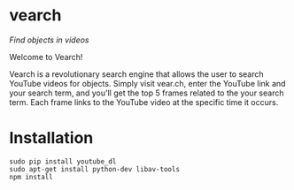 # vearch
*Find objects in videos*

Welcome to Vearch!

Vearch is a revolutionary search engine that allows the user to search YouTube videos for objects. Simply visit vear.ch, enter the YouTube link and your search term, and you'll get the top 5 frames related to the your search term. Each frame links to the YouTube video at the specific time it occurs.

Installation
=====

```
sudo pip install youtube_dl
sudo apt-get install python-dev libav-tools
npm install
```
